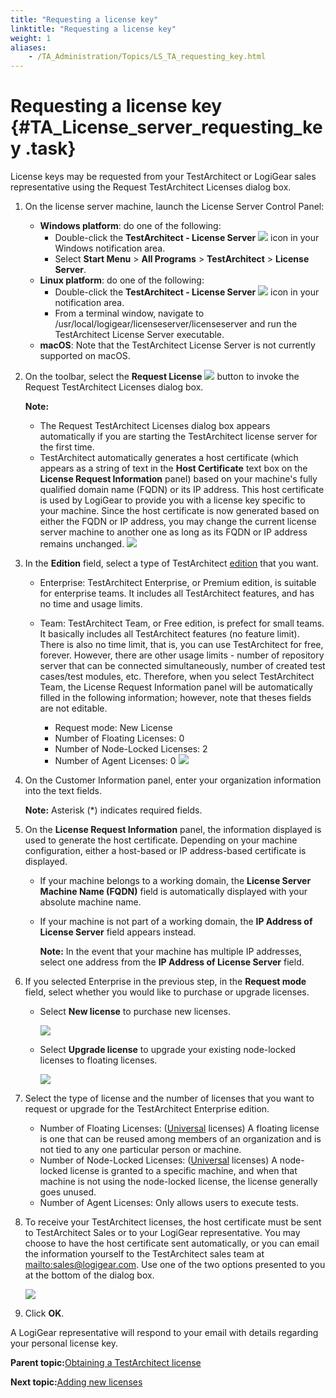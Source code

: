 ```yaml
--- 
title: "Requesting a license key"
linktitle: "Requesting a license key"
weight: 1
aliases: 
    - /TA_Administration/Topics/LS_TA_requesting_key.html
---
```

# Requesting a license key {#TA_License_server_requesting_key .task}

License keys may be requested from your TestArchitect or LogiGear sales representative using the Request TestArchitect Licenses dialog box.

1.  On the license server machine, launch the License Server Control Panel:

    -   **Windows platform**: do one of the following:
        -   Double-click the **TestArchitect - License Server** ![](../Images/LS_icon.png) icon in your Windows notification area.
        -   Select **Start Menu** \> **All Programs** \> **TestArchitect** \> **License Server**.
    -   **Linux platform**: do one of the following:
        -   Double-click the **TestArchitect - License Server** ![](../Images/LS_icon.png) icon in your notification area.
        -   From a terminal window, navigate to /usr/local/logigear/licenseserver/licenseserver and run the TestArchitect License Server executable.
    -   **macOS**: Note that the TestArchitect License Server is not currently supported on macOS.
2.  On the toolbar, select the **Request License** ![](../Images/Request_license_btn.png) button to invoke the Request TestArchitect Licenses dialog box.

    **Note:**

    -   The Request TestArchitect Licenses dialog box appears automatically if you are starting the TestArchitect license server for the first time.
    -   TestArchitect automatically generates a host certificate \(which appears as a string of text in the **Host Certificate** text box on the **License Request Information** panel\) based on your machine's fully qualified domain name \(FQDN\) or its IP address. This host certificate is used by LogiGear to provide you with a license key specific to your machine. Since the host certificate is now generated based on either the FQDN or IP address, you may change the current license server machine to another one as long as its FQDN or IP address remains unchanged.
    ![](../Images/licenseserver_9-1.png)

3.  In the **Edition** field, select a type of TestArchitect [edition](TA_Editions.html) that you want.

    -   Enterprise: TestArchitect Enterprise, or Premium edition, is suitable for enterprise teams. It includes all TestArchitect features, and has no time and usage limits.
    -   Team: TestArchitect Team, or Free edition, is prefect for small teams. It basically includes all TestArchitect features \(no feature limit\). There is also no time limit, that is, you can use TestArchitect for free, forever. However, there are other usage limits - number of repository server that can be connected simultaneously, number of created test cases/test modules, etc. Therefore, when you select TestArchitect Team, the License Request Information panel will be automatically filled in the following information; however, note that theses fields are not editable.

        -   Request mode: New License
        -   Number of Floating Licenses: 0
        -   Number of Node-Locked Licenses: 2
        -   Number of Agent Licenses: 0
        ![](../Images/Team_License_request_information.png)

4.  On the Customer Information panel, enter your organization information into the text fields.

    **Note:** Asterisk \(\*\) indicates required fields.

5.  On the **License Request Information** panel, the information displayed is used to generate the host certificate. Depending on your machine configuration, either a host-based or IP address-based certificate is displayed.

    -   If your machine belongs to a working domain, the **License Server Machine Name \(FQDN\)** field is automatically displayed with your absolute machine name.
    -   If your machine is not part of a working domain, the **IP Address of License Server** field appears instead.

        **Note:** In the event that your machine has multiple IP addresses, select one address from the **IP Address of License Server** field.

6.  If you selected Enterprise in the previous step, in the **Request mode** field, select whether you would like to purchase or upgrade licenses.

    -   Select **New license** to purchase new licenses.

        ![](../Images/request_LS_mode_new_purchase.png)

    -   Select **Upgrade license** to upgrade your existing node-locked licenses to floating licenses.

        ![](../Images/request_LS_mode.png)

7.  Select the type of license and the number of licenses that you want to request or upgrade for the TestArchitect Enterprise edition.

    -   Number of Floating Licenses: \([Universal](TA_Editions.md#note_Universal.license) licenses\) A floating license is one that can be reused among members of an organization and is not tied to any one particular person or machine.
    -   Number of Node-Locked Licenses: \([Universal](TA_Editions.md#note_Universal.license) licenses\) A node-locked license is granted to a specific machine, and when that machine is not using the node-locked license, the license generally goes unused.
    -   Number of Agent Licenses: Only allows users to execute tests.
8.  To receive your TestArchitect licenses, the host certificate must be sent to TestArchitect Sales or to your LogiGear representative. You may choose to have the host certificate sent automatically, or you can email the information yourself to the TestArchitect sales team at [mailto:sales@logigear.com](mailto:sales@logigear.com). Use one of the two options presented to you at the bottom of the dialog box.

    ![](../Images/licenseserver_10.png)

9.  Click **OK**.


A LogiGear representative will respond to your email with details regarding your personal license key.

**Parent topic:**[Obtaining a TestArchitect license](../../TA_Administration/Topics/LS_TA_obtaining_license.html)

**Next topic:**[Adding new licenses](../../TA_Administration/Topics/LS_TA_adding_new_license.html)

